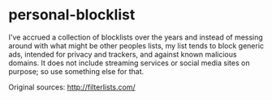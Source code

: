 # personal-blocklist

I've accrued a collection of blocklists over the years and instead of messing around with what might be other peoples lists, my list tends to block generic ads, intended for privacy and trackers, and against known malicious domains. It does not include streaming services or social media sites on purpose; so use something else for that.

Original sources:
http://filterlists.com/

